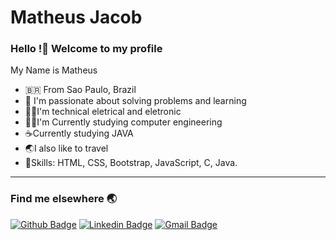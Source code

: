 # Matheus Jacob

### Hello !👋 Welcome to my profile

My Name is Matheus

  - 🇧🇷 From Sao Paulo, Brazil
  - 📑 I'm passionate about solving problems and learning
  - 🦸‍♂️I'm technical eletrical and eletronic
  - 👨‍💻I'm Currently studying computer engineering
  - ☕Currently studying JAVA
  - 🌏I also like to travel
  - 📌Skills: HTML, CSS, Bootstrap, JavaScript, C, Java.
  
  ----
  
  ### Find me elsewhere 🌏
  
 [![Github Badge](https://img.shields.io/badge/-matheusjacob-000?style=flat-square&logo=Github&logoColor=white&link=https://github.com/matheus-jacobb)](https://github.com/matheus-jacobb)
[![Linkedin Badge](https://img.shields.io/badge/-matheusjacob-blue?style=flat-square&logo=Linkedin&logoColor=white&link=https://www.linkedin.com/in/matheus-jacob-bendel/)](https://www.linkedin.com/in/matheus-jacob-bendel/)
[![Gmail Badge](https://img.shields.io/badge/-gmail-c14438?style=flat-square&logo=Gmail&logoColor=white&link=mailto:matheusjb34@gmail.com)](mailto:matheusjb34@gmail.com)
